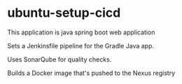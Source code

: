 # ubuntu-setup-cicd

This application is java spring boot web application

Sets a Jenkinsfile pipeline for the Gradle Java app.

Uses SonarQube for quality checks.

Builds a Docker image that's pushed to the Nexus registry

